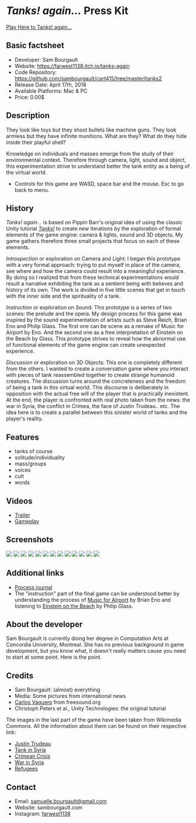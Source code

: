 # *Tanks! again...* Press Kit

[Play Here to Tanks! again...](https://farwest1138.itch.io/tanks-again)

## Basic factsheet
- Developer: Sam Bourgault
- Website: https://farwest1138.itch.io/tanks-again
- Code Repository: https://github.com/sambourgault/cart415/tree/master/tanks2
- Release Date: April 17th, 2018
- Available Platforms: Mac & PC
- Price: 0.00$

## Description

They look like toys but they shoot bullets like machine guns. They look armless but they have infinite munitions. What are they? What do they hide inside their playful shell?

Knowledge on individuals and masses emerge from the study of their environmental context. Therefore through camera, light, sound and object, this experimentation strive to understand better the tank entity as a being of the virtual world.

* Controls for this game are WASD, space bar and the mouse. Esc to go back to menu.


## History

*Tanks! again...* is based on Pippin Barr's original idea of using the classic Unity tutorial [*Tanks!*](https://unity3d.com/learn/tutorials/s/tanks-tutorial) to create new iterations by the exploration of formal elements of the game engine: camera & lights, sound and 3D objects. My game gathers therefore three small projects that focus on each of these elements.

 *Introspection* or exploration on Camera and Light: I began this prototype with a very formal approach: trying to put myself in place of the camera, see where and how the camera could result into a meaningful experience. By doing so I realized that from these technical experimentations would result a narrative exhibiting the tank as a sentient being with believes and history of its own. The work is divided in five little scenes that get in touch with the inner side and the spirituality of a tank.

*Instruction* or exploration on Sound: This prototype is a series of two scenes: the prelude and the opera. My design process for this game was inspired by the sound experimentation of artists such as Steve Reich, Brian Eno and Philip Glass. The first one can be scene as a remake of Music for Airport by Eno. And the second one as a free interpretation of Einstein on the Beach by Glass. This prototype strives to reveal how the abnormal use of functional elements of the game engine can create unexpected experience.

*Discussion* or exploration on 3D Objects: This one is completely different from the others. I wanted to create a conversation game where you interact with pieces of tank reassembled together to create strange humanoid creatures. The discussion turns around the concreteness and the freedom of being a tank in this virtual world. This discourse is deliberately in opposition with the actual free will of the player that is practically inexistent. At the end, the player is confronted with real photo taken from the news: the war in Syria, the conflict in Crimea, the face of Justin Trudeau.. etc. The idea here is to create a parallel between this sinister world of tanks and the player's reality.


## Features
- tanks of course
- solitude/individuality
- mass/groups
- voices
- cult
- words

## Videos
- [Trailer](https://vimeo.com/265254556)
- [Gameplay]()


## Screenshots
![](https://github.com/sambourgault/tanksagain/blob/master/Images/img1.png)
![](https://github.com/sambourgault/tanksagain/blob/master/Images/img2.png)
![](https://github.com/sambourgault/tanksagain/blob/master/Images/img3.png)
![](https://github.com/sambourgault/tanksagain/blob/master/Images/img4.png)
![](https://github.com/sambourgault/tanksagain/blob/master/Images/img5.png)
![](https://github.com/sambourgault/tanksagain/blob/master/Images/img6.png)
![](https://github.com/sambourgault/tanksagain/blob/master/Images/img7.png)
![](https://github.com/sambourgault/tanksagain/blob/master/Images/img8.png)
![](https://github.com/sambourgault/tanksagain/blob/master/Images/img9.png)
![](https://github.com/sambourgault/tanksagain/blob/master/Images/img10.png)
![](https://github.com/sambourgault/tanksagain/blob/master/Images/img11.png)
![](https://github.com/sambourgault/tanksagain/blob/master/Images/img12.png)
![](https://github.com/sambourgault/tanksagain/blob/master/Images/img13.png)


## Additional links
- [Process journal](https://github.com/sambourgault/cart415)
- The "instruction" part of the final game can be understood better by understanding the process of [Music for Airport](https://teropa.info/loop/#/title) by Brian Eno and listening to [Einstein on the Beach](https://www.youtube.com/watch?v=Ty76wEPL-M4) by Philip Glass.


## About the developer

Sam Bourgault is currently doing her degree in Computation Arts at Concordia University, Montreal. She has no previous background in game development, but you know what, it doesn't really matters cause you need to start at some point. Here is the point.


## Credits

- Sam Bourgault: (almost) everything
- Media: Some pictures from international news
- [Carlos Vaquero](https://freesound.org/people/Carlos_Vaquero/) from freesound.org
- Christoph Peters et al., Unity Technologies: the original tutorial

The images in the last part of the game have been taken from Wikimedia Commons. All the information about them can be found on their respective link:

- [Justin Trudeau](https://commons.wikimedia.org/wiki/File:Justin_Trudeau_June_2016.jpg)
- [Tank in Syria](https://upload.wikimedia.org/wikipedia/commons/a/a2/Azaz%2C_Syria.jpg)
- [Crimean Crisis](https://commons.wikimedia.org/wiki/File:Crimean_crisis_IMG_8807_(13285092744).jpg)
- [War in Syria](https://commons.wikimedia.org/wiki/File:Wounded_civilians_arrive_at_hospital_Aleppo.jpg)
- [Refugees](https://commons.wikimedia.org/wiki/File:20151030_Syrians_and_Iraq_refugees_arrive_at_Skala_Sykamias_Lesvos_Greece_2.jpg)


## Contact
- Email: samuelle.bourgault@gmail.com
- Website: sambourgault.com
- Instagram: [farwest1138](https://www.instagram.com/farwest1138/)
